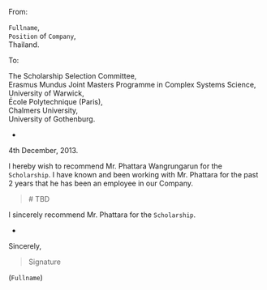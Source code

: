 From:

`Fullname`,  
`Position` of `Company`,  
Thailand.

To:

The Scholarship Selection Committee,  
Erasmus Mundus Joint Masters Programme in Complex Systems Science,  
University of Warwick,  
École Polytechnique (Paris),  
Chalmers University,  
University of Gothenburg.

-

4th December, 2013.

I hereby wish to recommend Mr. Phattara Wangrungarun for the `Scholarship`. I have known and been working with Mr. Phattara for the past 2 years that he has been an employee in our Company.

> \# TBD

I sincerely recommend Mr. Phattara for the `Scholarship`.

-

Sincerely,

> Signature

(`Fullname`)
